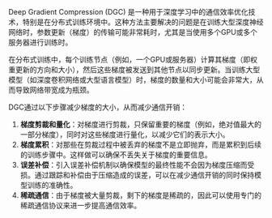 Deep Gradient Compression (DGC) 是一种用于深度学习中的通信效率优化技术，特别是在分布式训练环境中。这种方法主要解决的问题是在训练大型深度神经网络时，参数更新（梯度）的传输可能非常耗时，尤其是当使用多个GPU或多个服务器进行训练时。

在分布式训练中，每个训练节点（例如，一个GPU或服务器）计算其梯度（即权重更新的方向和大小），然后这些梯度被发送到其他节点以同步更新。当训练大型模型（如深度卷积网络或大型语言模型）时，梯度的数量和大小可能会非常大，从而导致网络带宽成为瓶颈。

DGC通过以下步骤减少梯度的大小，从而减少通信开销：

1. **梯度剪裁和量化**：对梯度进行剪裁，只保留重要的梯度（例如，绝对值最大的一部分梯度），同时对这些梯度进行量化，以减少它们的表示大小。
2. **梯度累积**：对那些在剪裁过程中被丢弃的梯度不是立即抛弃，而是累积到后续的训练步骤中。这样做可以确保不丢失关于梯度的重要信息。
3. **误差补偿**：引入误差补偿机制以确保模型的最终性能不会因为梯度压缩而受损。通过跟踪和补偿由于压缩造成的误差，可以在减少通信开销的同时保持模型训练的准确性。
4. **稀疏通信**：由于梯度被大量剪裁，剩下的梯度是稀疏的，因此可以使用专门的稀疏通信协议来进一步提高通信效率。